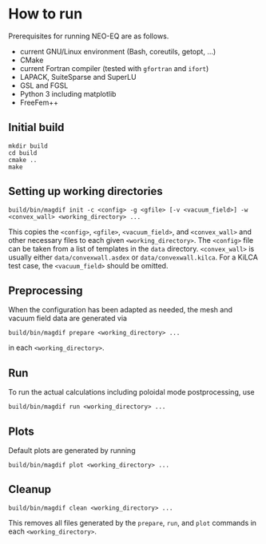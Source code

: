 # How to run

Prerequisites for running NEO-EQ are as follows.

-   current GNU/Linux environment (Bash, coreutils, getopt, ...)
-   CMake
-   current Fortran compiler (tested with `gfortran` and `ifort`)
-   LAPACK, SuiteSparse and SuperLU
-   GSL and FGSL
-   Python 3 including matplotlib
-   FreeFem++

## Initial build

    mkdir build
    cd build
    cmake ..
    make

## Setting up working directories

    build/bin/magdif init -c <config> -g <gfile> [-v <vacuum_field>] -w <convex_wall> <working_directory> ...

This copies the `<config>`, `<gfile>`, `<vacuum_field>`, and
`<convex_wall>` and other necessary files to each given
`<working_directory>`. The `<config>` file can be taken from a list of
templates in the `data` directory. `<convex_wall>` is usually either
`data/convexwall.asdex` or `data/convexwall.kilca`. For a KiLCA test
case, the `<vacuum_field>` should be omitted.

## Preprocessing

When the configuration has been adapted as needed, the mesh and vacuum
field data are generated via

    build/bin/magdif prepare <working_directory> ...

in each `<working_directory>`.

## Run

To run the actual calculations including poloidal mode postprocessing,
use

    build/bin/magdif run <working_directory> ...

## Plots

Default plots are generated by running

    build/bin/magdif plot <working_directory> ...

## Cleanup

    build/bin/magdif clean <working_directory> ...

This removes all files generated by the `prepare`, `run`, and `plot`
commands in each `<working_directory>`.
